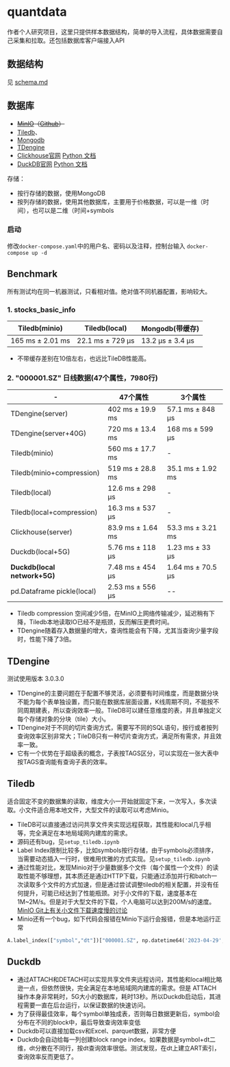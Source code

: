# quantdata

作者个人研究项目，这里只提供样本数据结构，简单的导入流程，具体数据需要自己采集和拉取。还包括数据库客户端接入API

## 数据结构

见 [schema.md](https://github.com/sric0880/quantdata/blob/main/schema.md)

## 数据库

- ~~[MinIO](https://min.io/)（[Github](https://github.com/minio/minio)）~~
- [Tiledb](https://tiledb.com/open-source/array-storage/)、
- [Mongodb](https://www.mongodb.com)
- [TDengine](https://tdengine.com/)
- [Clickhouse官网](https://clickhouse.com/)  [Python 文档](https://clickhouse.com/docs/en/integrations/python)
- [DuckDB官网](https://duckdb.org/) [Python 文档](https://duckdb.org/docs/api/python/overview)

存储：

- 按行存储的数据，使用MongoDB
- 按列存储的数据，使用其他数据库，主要用于价格数据，可以是一维（时间），也可以是二维（时间+symbols

### 启动

修改`docker-compose.yaml`中的用户名、密码以及注释，控制台输入 `docker-compose up -d`

## Benchmark

所有测试均在同一机器测试，只看相对值。绝对值不同机器配置，影响较大。

### 1. stocks_basic_info

|Tiledb(minio)|Tiledb(local)|Mongodb(带缓存)|
|--|--|--|
|165 ms ± 2.01 ms|22.1 ms ± 729 µs|13.2 µs ± 3.4 µs|

- 不带缓存差别在10倍左右，也远比TileDB性能高。

### 2. "000001.SZ" 日线数据(47个属性，7980行)

|-|47个属性|3个属性|
|--|--|--|
|TDengine(server)|402 ms ± 19.9 ms|57.1 ms ± 848 µs|
|TDengine(server+40G)|720 ms ± 13.4 ms|168 ms ± 599 µs|
|Tiledb(minio)|560 ms ± 17.7 ms|-|
|Tiledb(minio+compression)|519 ms ± 28.8 ms|35.1 ms ± 1.92 ms|
|Tiledb(local)|12.6 ms ± 298 µs|-|
|Tiledb(local+compression)|16.3 ms ± 537 µs|-|
|Clickhouse(server)|83.9 ms ± 1.64 ms|53.3 ms ± 3.21 ms|
|Duckdb(local+5G)|5.76 ms ± 118 µs|1.23 ms ± 33 µs|
|**Duckdb(local network+5G)**|7.48 ms ± 454 µs|1.64 ms ± 70.5 µs|
|pd.Dataframe pickle(local)|2.53 ms ± 556 µs|--|

- Tiledb compression 空间减少5倍，在MinIO上网络传输减少，延迟稍有下降，Tiledb本地读取IO已经不是瓶颈，反而解压更费时间。
- TDengine随着存入数据量的增大，查询性能会有下降，尤其当查询少量字段时，性能下降了3倍。

## TDengine

测试使用版本 3.0.3.0

- TDengine的主要问题在于配置不够灵活，必须要有时间维度，而是数据分块不能为每个表单独设置，而只能在数据库层面设置，K线周期不同，不能按不同周期建表，所以查询效率一般。TileDB可以建任意维度的表，并且单独定义每个存储对象的分块（tile）大小。
- TDengine对于不同的切片查询方式，需要写不同的SQL语句，按行或者按列查询效率区别非常大；TileDB只有一种切片查询方式，满足所有需求，并且效率一致。
- 它有一个优势在于超级表的概念，子表按TAGS区分，可以实现在一张大表中按TAGS查询能有查询子表的效率。

## Tiledb

适合固定不变的数据集的读取，维度大小一开始就固定下来，一次写入，多次读取。小文件适合用本地文件，大型文件的读取可以考虑Minio。

- TileDB可以直接通过访问共享文件夹实现远程获取，其性能和local几乎相等，完全满足在本地局域网内建库的需求。
- 源码还有bug，见`setup_tiledb.ipynb`
- Label Index限制比较多，比如symbols按行存储，由于symbols必须排序，当需要动态插入一行时，很难用优雅的方式实现。见`setup_tiledb.ipynb`
- 通过性能对比，发现Minio对于少量数据多个文件（每个属性一个文件）的读取性能不够理想，其本质还是通过HTTP下载，只能通过添加并行和batch一次读取多个文件的方式加速，但是通过尝试调整tiledb的相关配置，并没有任何提升，可能已经达到了性能瓶颈。对于小文件的下载，速度基本在1M~2M/s。但是对于大型文件的下载，个人电脑可以达到200M/s的速度。[MinIO Git上有关小文件下载速度慢的讨论](https://github.com/minio/mc/issues/2796)
- Minio还有一个bug，如下代码会报错在Minio下运行会报错，但是本地运行正常

```python
A.label_index(["symbol","dt"])["000001.SZ", np.datetime64('2023-04-29', 'D'):np.datetime64('2024-04-29', 'D')]
```

## Duckdb

- 通过ATTACH和DETACH可以实现共享文件夹远程访问，其性能和local相比略逊一点，但依然很快，完全满足在本地局域网内建库的需求。但是 ATTACH 操作本身非常耗时，5G大小的数据库，耗时13秒。所以Duckdb启动后，其进程需要一直在后台运行，以保证数据的快速访问。
- 为了获得最佳效率，每个symbol单独成表，否则每日数据更新后，symbol会分布在不同的block中，最后导致查询效率变低
- Duckdb可以直接加载csv和Excel、parquet数据，非常方便
- Duckdb会自动给每一列创建block range index。如果数据是symbol+dt二维，dt分散在不同行，按dt查询效率很低。测试发现，在dt上建立ART索引，查询效率反而更低了。
